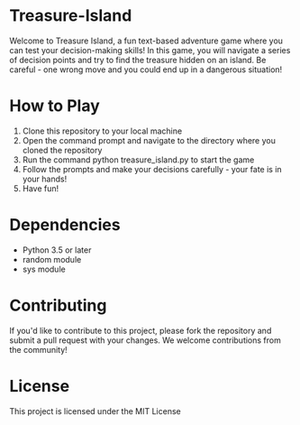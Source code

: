 # Treasure-Island
Welcome to Treasure Island, a fun text-based adventure game where you can test your decision-making skills! In this game, you will navigate a series of decision points and try to find the treasure hidden on an island. Be careful - one wrong move and you could end up in a dangerous situation!

# How to Play
1. Clone this repository to your local machine
2. Open the command prompt and navigate to the directory where you cloned the repository
3. Run the command python treasure_island.py to start the game
4. Follow the prompts and make your decisions carefully - your fate is in your hands!
5. Have fun!

# Dependencies
- Python 3.5 or later
- random module
- sys module

# Contributing
If you'd like to contribute to this project, please fork the repository and submit a pull request with your changes. We welcome contributions from the community!

# License
This project is licensed under the MIT License